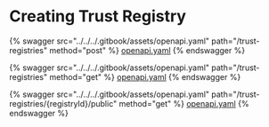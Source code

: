 # Creating Trust Registry

{% swagger src="../../../.gitbook/assets/openapi.yaml" path="/trust-registries" method="post" %}
[openapi.yaml](../../../.gitbook/assets/openapi.yaml)
{% endswagger %}

{% swagger src="../../../.gitbook/assets/openapi.yaml" path="/trust-registries" method="get" %}
[openapi.yaml](../../../.gitbook/assets/openapi.yaml)
{% endswagger %}

{% swagger src="../../../.gitbook/assets/openapi.yaml" path="/trust-registries/{registryId}/public" method="get" %}
[openapi.yaml](../../../.gitbook/assets/openapi.yaml)
{% endswagger %}
